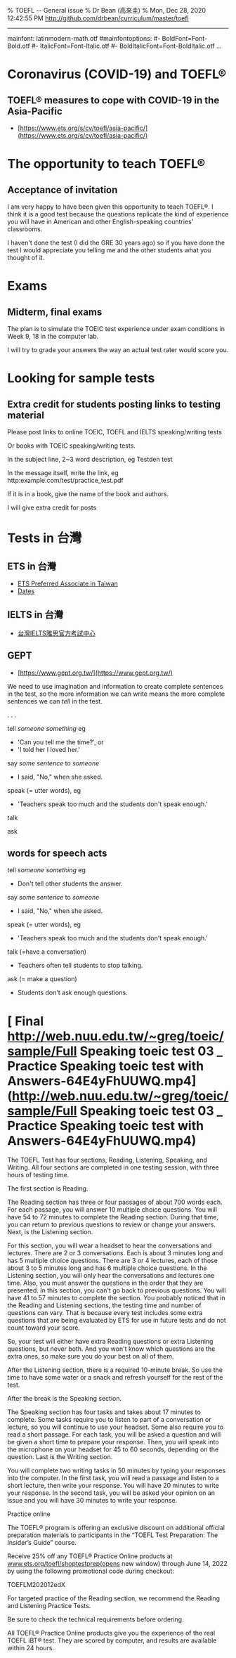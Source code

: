 % TOEFL -- General issue
% Dr Bean (高來圭)
% Mon, Dec 28, 2020 12:42:55 PM http://github.com/drbean/curriculum/master/toefl

---
mainfont: latinmodern-math.otf
#mainfontoptions: 
#- BoldFont=Font-Bold.otf
#- ItalicFont=Font-Italic.otf
#- BoldItalicFont=Font-BoldItalic.otf
...

# Coronavirus (COVID-19) and TOEFL®

## TOEFL® measures to cope with COVID-19 in the Asia-Pacific

- [https://www.ets.org/s/cv/toefl/asia-pacific/](https://www.ets.org/s/cv/toefl/asia-pacific/)

# The opportunity to teach TOEFL®

## Acceptance of invitation

I am very happy to have been given this opportunity to teach TOEFL®. I think it
is a good test because the questions replicate the kind of experience you will 
have in American and other English-speaking countries' classrooms.

I haven't done the test (I did the GRE 30 years ago) so if you have done the 
test I would appreciate you telling me and the other students what you thought 
of it.

# Exams

## Midterm, final exams

The plan is to simulate the TOEIC test experience under exam conditions in Week 9, 18 in the computer lab.

I will try to grade your answers the way an actual test rater would score you.

# Looking for sample tests

## Extra credit for students posting links to testing material

Please post links to online TOEIC, TOEFL and IELTS speaking/writing tests

Or books with TOEIC speaking/writing tests.

In the subject line, 2~3 word description, eg Testden test

In the message itself, write the link, eg http:example.com/test/practice_test.pdf

If it is in a book, give the name of the book and authors.

I will give extra credit for posts

# Tests in 台灣

## ETS in 台灣

- [ETS Preferred Associate in Taiwan](http://www.toeic.com.tw/sw/)
- [Dates](http://www.toeic.com.tw/sw/tests_info.jsp)

## IELTS in 台灣

- [台灣IELTS雅思官方考試中心](http://ieltstaiwan.org)

## GEPT

- [https://www.gept.org.tw/](https://www.gept.org.tw/)

We need to use imagination and information to create complete sentences in the test, so the more information we can write means the more complete sentences we can *tell* in the test.

. . .

tell *someone* *something* eg 

* 'Can you tell me the time?', or
* 'I told her I loved her.'

say *some sentence* to *someone*

* I said, "No," when she asked.

speak (= utter words), eg

* 'Teachers speak too much and the students don't speak enough.'

talk

ask

## words for speech acts

tell *someone* *something* eg 

* Don't tell other students the answer.

say *some sentence* to *someone*

* I said, "No," when she asked.

speak (= utter words), eg

* 'Teachers speak too much and the students don't speak enough.'

talk (=have a conversation)

* Teachers often tell students to stop talking.

ask (= make a question)

* Students don't ask enough questions.

# [ Final http://web.nuu.edu.tw/~greg/toeic/sample/Full Speaking toeic test 03 _ Practice Speaking toeic test with Answers-64E4yFhUUWQ.mp4](http://web.nuu.edu.tw/~greg/toeic/sample/Full Speaking toeic test 03 _ Practice Speaking toeic test with Answers-64E4yFhUUWQ.mp4)

The TOEFL Test has four sections, Reading, Listening, Speaking, and Writing. All four sections are completed in one testing session, with three hours of testing time.

The first section is Reading.

The Reading section has three or four passages of about 700 words each.
For each passage, you will answer 10 multiple choice questions.
You will have 54 to 72 minutes to complete the Reading section. During that time, you can return to previous questions to review or change your answers.
Next, is the Listening section.

For this section, you will wear a headset to hear the conversations and lectures.
There are 2 or 3 conversations. Each is about 3 minutes long and has 5 multiple choice questions.
There are 3 or 4 lectures, each of those about 3 to 5 minutes long and has 6 multiple choice questions.
In the Listening section, you will only hear the conversations and lectures one time. Also, you must answer the questions in the order that they are presented. In this section, you can't go back to previous questions.
You will have 41 to 57 minutes to complete the section.
You probably noticed that in the Reading and Listening sections, the testing time and number of questions can vary. That is because every test includes some extra questions that are being evaluated by ETS for use in future tests and do not count toward your score.

So, your test will either have extra Reading questions or extra Listening questions, but never both. And you won't know which questions are the extra ones, so make sure you do your best on all of them.

After the Listening section, there is a required 10-minute break. So use the time to have some water or a snack and refresh yourself for the rest of the test.

After the break is the Speaking section.

The Speaking section has four tasks and takes about 17 minutes to complete.
Some tasks require you to listen to part of a conversation or lecture, so you will continue to use your headset. Some also require you to read a short passage.
For each task, you will be asked a question and will be given a short time to prepare your response. Then, you will speak into the microphone on your headset for 45 to 60 seconds, depending on the question.
Last is the Writing section.

You will complete two writing tasks in 50 minutes by typing your responses into the computer.
In the first task, you will read a passage and listen to a short lecture, then write your response. You will have 20 minutes to write your response.
In the second task, you will be asked your opinion on an issue and you will have 30 minutes to write your response.


Practice online

The TOEFL® program is offering an exclusive discount on additional official preparation materials to participants in the “TOEFL Test Preparation: The Insider’s Guide” course.

Receive 25% off any TOEFL® Practice Online products at www.ets.org/toefl/shoptestprep(opens new window) through June 14, 2022 by using the following promotional code during checkout:

TOEFLM202012edX 

For targeted practice of the Reading section, we recommend the Reading and Listening Practice Tests. 

Be sure to check the technical requirements before ordering.

All TOEFL® Practice Online products give you the experience of the real TOEFL iBT® test. They are scored by computer, and results are available within 24 hours.

